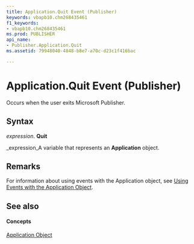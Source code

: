 ```yaml
---
title: Application.Quit Event (Publisher)
keywords: vbapb10.chm268435461
f1_keywords:
- vbapb10.chm268435461
ms.prod: PUBLISHER
api_name:
- Publisher.Application.Quit
ms.assetid: 79948040-4848-b8e7-a70c-d23c1f416bac

---
```



# Application.Quit Event (Publisher)

Occurs when the user exits Microsoft Publisher.


## Syntax

 _expression_. **Quit**

 _expression_A variable that represents an  **Application** object.


## Remarks

For information about using events with the Application object, see  [Using Events with the Application Object](using-events-with-the-application-object-publisher.md).


## See also


#### Concepts


 [Application Object](application-object-publisher.md)

